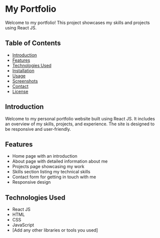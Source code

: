 # My Portfolio

Welcome to my portfolio! This project showcases my skills and projects using React JS.

## Table of Contents

- [Introduction](#introduction)
- [Features](#features)
- [Technologies Used](#technologies-used)
- [Installation](#installation)
- [Usage](#usage)
- [Screenshots](#screenshots)
- [Contact](#contact)
- [License](#license)

## Introduction

Welcome to my personal portfolio website built using React JS. It includes an overview of my skills, projects, and experience. The site is designed to be responsive and user-friendly.

## Features

- Home page with an introduction
- About page with detailed information about me
- Projects page showcasing my work
- Skills section listing my technical skills
- Contact form for getting in touch with me
- Responsive design

## Technologies Used

- React JS
- HTML
- CSS
- JavaScript
- [Add any other libraries or tools you used]
